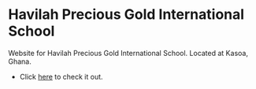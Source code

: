 # Havilah Precious Gold International School
Website for Havilah Precious Gold International School. Located at Kasoa, Ghana.
- Click [here](https://www.havilahpreciousgold.com) to check it out.
